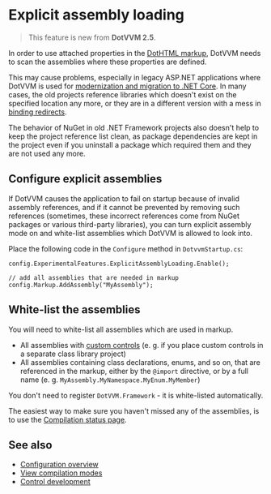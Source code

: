 # Explicit assembly loading

> This feature is new from **DotVVM 2.5**.

In order to use attached properties in the [DotHTML markup](~/pages/concepts/dothtml-markup/overview), DotVVM needs to scan the assemblies where these properties are defined. 

This may cause problems, especially in legacy ASP.NET applications where DotVVM is used for [modernization and migration to .NET Core](~/pages/quick-starts/modernize/add-dotvvm-to-existing-app). In many cases, the old projects reference libraries which doesn't exist on the specified location any more, or they are in a different version with a mess in [binding redirects](https://docs.microsoft.com/en-us/dotnet/framework/configure-apps/redirect-assembly-versions). 

The behavior of NuGet in old .NET Framework projects also doesn't help to keep the project reference list clean, as package dependencies are kept in the project even if you uninstall a package which required them and they are not used any more. 

## Configure explicit assemblies

If DotVVM causes the application to fail on startup because of invalid assembly references, and if it cannot be prevented by removing such references (sometimes, these incorrect references come from NuGet packages or various third-party libraries), you can turn explicit assembly mode on and white-list assemblies which DotVVM is allowed to look into.

Place the following code in the `Configure` method in `DotvvmStartup.cs`:

```CSHARP
config.ExperimentalFeatures.ExplicitAssemblyLoading.Enable();

// add all assemblies that are needed in markup
config.Markup.AddAssembly("MyAssembly");
```

## White-list the assemblies

You will need to white-list all assemblies which are used in markup. 

* All assemblies with [custom controls](~/pages/concepts/control-development/overview) (e. g. if you place custom controls in a separate class library project)
* All assemblies containing class declarations, enums, and so on, that are referenced in the markup, either by the `@import` directive, or by a full name (e. g. `MyAssembly.MyNamespace.MyEnum.MyMember`)

You don't need to register `DotVVM.Framework` - it is white-listed automatically.

The easiest way to make sure you haven't missed any of the assemblies, is to use the [Compilation status page](~/pages/upgrading-from-older-versions/compilation-status-page).

## See also

* [Configuration overview](configuration)
* [View compilation modes](view-compilation-modes)
* [Control development](~/pages/concepts/control-development/overview)

